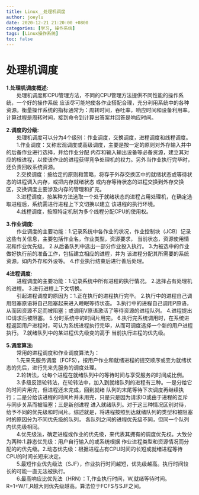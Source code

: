 ```yaml
---
title: Linux__处理机调度
author: joeylu
date: 2020-12-21 21:20:00 +0800
categories: [学习, 操作系统]
tags: [Linux操作系统]
toc: false
---
```

# 处理机调度
**1.处理机调度概述:**  
&ensp;&ensp;&ensp;&ensp;处理机调度即CPU管理方法，不同的CPU管理方法提供不同性能的操作系统，一个好的操作系统
应该尽可能地使各作业搭配合理，充分利用系统中的各种资源。衡量操作系统的指标通常为：周转时间，吞吐率，响应时间和设备利用率。
计算过程是周转时间，接到命令到计算出答案并回答是响应时间。  

**2.调度的分级:**  
&ensp;&ensp;&ensp;&ensp;处理机调度可以分为4个级别：作业调度，交换调度，进程调度和线程调度。  
&ensp;&ensp;&ensp;&ensp;1.作业调度：又称宏观调度或高级调度，主要是按一定的原则对外存输入井中的后备作业进行选择，并给作业分配
内存和输入输出设备等必备资源，建立其对应的根进程，以使该作业的进程获得竞争处理机的权力。另外当作业执行完毕时，还负责回收系统资源。  
&ensp;&ensp;&ensp;&ensp;2.交换调度：按给定的原则和策略，将存于外存交换区中的就绪状态或等待状态的进程调入内存，或把内存就绪状态
或内存等待状态的进程交换到外存交换区，交换调度主要涉及内存的管理和扩充。  
&ensp;&ensp;&ensp;&ensp;3.进程调度，按某种方法选取一个处于就绪状态的进程占用处理机，在确定选取进程后，系统需进行进程上下文切换以建立
该进程的执行环境。  
&ensp;&ensp;&ensp;&ensp;4.线程调度，按照特定机制为多个线程分配CPU的使用权。  

**3.作业调度:**  
&ensp;&ensp;&ensp;&ensp;作业调度的主要功能：1.记录系统中各作业的状况，作业控制块（JCB）记录这些有关信息，主要包括作业名，作业类型，资源要求，
当前状态，资源使用情况和作业优先级。 2.从后备队列中选出一部分作业投入执行。 3.为被选中的作业做好执行前的准备工作，包括建立相应的进程，并为
该进程分配其所需要的系统资源，如内外存和外设等。 4.作业执行结束后进行善后处理。  

**4进程调度:**  
&ensp;&ensp;&ensp;&ensp;进程调度的主要功能：1.记录系统中所有进程的执行情况。 2.选择占有处理机的进程。 3.进行进程上下文切换。  
&ensp;&ensp;&ensp;&ensp;引起进程调度的原因为：1.正在执行的进程执行完毕。 2.执行中的进程自己调用阻塞原语将自己阻塞起来进入睡眠等待状态。 
3.执行中的进程自己调用P原语，从而因资源不足而被阻塞；或调用V原语激活了等待资源的进程队列。 4.进程提出IO请求后被阻塞。 5.分时系统中的时间片用完。 
6.执行完系统调用时，在系统进程返回用户进程时，可认为系统进程执行完毕，从而可调度选择一个新的用户进程执行。 7.就绪队列中的某进程优先级变的高于
当前执行进程的优先级。  

**5.调度算法:**  
&ensp;&ensp;&ensp;&ensp;常用的进程调度和作业调度算法为：  
&ensp;&ensp;&ensp;&ensp;1.先来先服务调度（FCFS），按用户作业和就绪进程的提交顺序或变为就绪状态的先后，进行先来先服务的调度处理。  
&ensp;&ensp;&ensp;&ensp;2.轮转法，让每个进程在就绪队列中的等待时间与享受服务的时间成比例。  
&ensp;&ensp;&ensp;&ensp;3.多级反馈轮转法，在轮转法中，加入到就绪队列的进程有三种。一是分给它的时间片用完，但进程还未完成，回到就绪
队列的末尾等待下次调度再继续执行；二是分给该进程的时间片并未用完，只是只是因为请求IO或由于进程的互斥与同步关系而被阻塞；三是新创进程
进入就绪队列。对于这三种情况区别对待，给予不同的优先级和时间片。综述就是，将进程按照到达就绪队列的类型和被阻塞时的原因分为不同优先级的队列，
各队列之间的进程优先级不同，但同一个队列内优先级相同。  
&ensp;&ensp;&ensp;&ensp;4.优先级法，确定进程或作业的优先级，来代表其拥有的调度优先权。大致分为两种:1.静态优先级：用户自行输入的或系统根据
作业进程类型和资源情况而分配的的优先级。2.动态优先级：根据进程占有CPU时间的长短或就绪进程等待CPU的时间长短来决定。  
&ensp;&ensp;&ensp;&ensp;5.最短作业优先级法（SJF），作业执行时间越短，优先级越高。执行时间较长的可能一直无法被执行。  
&ensp;&ensp;&ensp;&ensp;6.最高响应比优先法（HRN）：T,作业执行时间，W,就绪等待时间。R=1+W/T,R越大则优先级越高。算法位于FCFS与SJF之间。  
